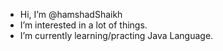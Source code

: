 - Hi, I’m @hamshadShaikh
- I’m interested in a lot of things.
- I’m currently learning/practing Java Language.
<!--- - I want to collaborate for learning how other people codes and uses algorithms.
- So, you can contact me on discord Mega Hiro#3596 where I rarely come online. --->

<!---
hamshadShaikh/hamshadShaikh is a ✨ special ✨ repository because its `README.md` (this file) appears on your GitHub profile.
You can click the Preview link to take a look at your changes.
--->
